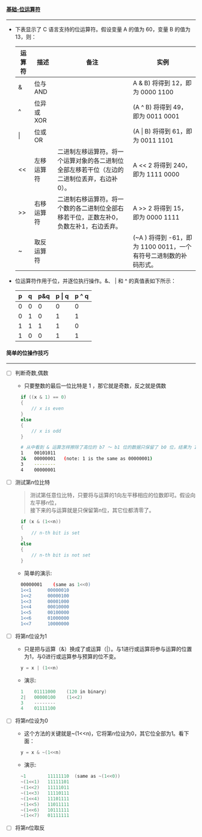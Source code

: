 #### [基础-位运算符](https://www.runoob.com/cprogramming/c-operators.html)
----------------------------------------------------------------------------------------------------

- 下表显示了 C 语言支持的位运算符。假设变量 A 的值为 60，变量 B 的值为 13，则：

  |运算符|	描述 | 备注	|实例|
  | --- | --- | --- | --- |
  |&|位与 AND ||A & B) 将得到 12，即为 0000 1100|
  |^|位异或 XOR ||(A ^ B) 将得到 49，即为 0011 0001|
  |&#124;|位或 OR ||(A &#124; B) 将得到 61，即为 0011 1101|
  |<<|左移运算符|二进制左移运算符。将一个运算对象的各二进制位全部左移若干位（左边的二进制位丢弃，右边补0）。|A << 2 将得到 240，即为 1111 0000|
  |>>|右移运算符|二进制右移运算符。将一个数的各二进制位全部右移若干位，正数左补0，负数左补1，右边丢弃。|A >> 2 将得到 15，即为 0000 1111|
  |~|取反运算符||(~A ) 将得到 -61，即为 1100 0011，一个有符号二进制数的补码形式。|
  
 - 位运算符作用于位，并逐位执行操作。&、 | 和 ^ 的真值表如下所示：

    | p | q |p&q|p &#124; q|p ^ q|
    | --- | --- | --- | --- | --- |
    | 0 | 0 | 0 | 0   | 0 |
    | 0 | 1 | 0 | 1   | 1 |
    | 1 | 1 | 1 | 1   | 0 |
    | 1 | 0 | 0 | 1   | 1 |
    
#### 简单的位操作技巧
--------------------------------------------------------------------------------------------------------
- [ ] 判断奇数,偶数
  - 只要整数的最后一位比特是 1 ，那它就是奇数，反之就是偶数
  ```C++
    if ((x & 1) == 0)
    {
        // x is even
    }
    else
    {
        // x is odd
    }
  ```
  ```bash
    # 从中看到 & 运算怎样擦除了高位的 b7 ～ b1 位的数据只保留了 b0 位，结果为 1，因此知道 43 是奇数。
    1    00101011
    2&   00000001   (note: 1 is the same as 00000001)
    3    --------
    4    00000001
  ```
  
- [ ] 测试第n位比特
  > 测试第任意位比特，只要将与运算的1向左平移相应的位数即可。假设向左平移n位，<br>
  > 接下来的与运算就是只保留第n位，其它位都清零了。
  ```C++
    if (x & (1<<n))
    {
        // n-th bit is set
    }
    else
    {
        // n-th bit is not set
    }
  ```
  - 简单的演示:
  ```bash
    00000001    (same as 1<<0)
    1<<1      00000010
    1<<2      00000100
    1<<3      00001000
    1<<4      00010000
    1<<5      00100000
    1<<6      01000000
    1<<7      10000000
  ```
  
- [ ] 将第n位设为1
  - 只是把与运算（&）换成了或运算（|）。与1进行或运算将参与运算的位置为1，与0进行或运算参与预算的位不变。
  ```C++
    y = x | (1<<n)
  ```
  - 演示:
  ```C++
    1    01111000    (120 in binary)
    2|   00000100    (1<<2)
    3    --------
    4    01111100
  ```
  
- [ ] 将第n位设为0
  - 这个方法的关键就是~(1<<n)，它将第n位设为0，其它位全部为1。看下面：
  ```C++
    y = x & ~(1<<n)
  ```
  - 演示:
  ```C++
    ~1        11111110  (same as ~(1<<0))
    ~(1<<1)   11111101
    ~(1<<2)   11111011
    ~(1<<3)   11110111
    ~(1<<4)   11101111
    ~(1<<5)   11011111
    ~(1<<6)   10111111
    ~(1<<7)   01111111
  ```
  
- [ ] 将第n位取反

